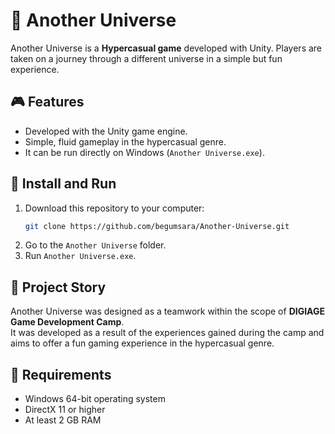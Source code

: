 # 🌌 Another Universe  

Another Universe is a **Hypercasual game** developed with Unity. Players are taken on a journey through a different universe in a simple but fun experience.  

## 🎮 Features  
- Developed with the Unity game engine.  
- Simple, fluid gameplay in the hypercasual genre.  
- It can be run directly on Windows (`Another Universe.exe`).  

## 🚀 Install and Run 
1. Download this repository to your computer:  
   ```bash
   git clone https://github.com/begumsara/Another-Universe.git
   ```   
2. Go to the `Another Universe` folder.  
3. Run `Another Universe.exe`.  

## 📖 Project Story 
Another Universe was designed as a teamwork within the scope of **DIGIAGE Game Development Camp**.  
It was developed as a result of the experiences gained during the camp and aims to offer a fun gaming experience in the hypercasual genre.  

## 🔧 Requirements  
- Windows 64-bit operating system  
- DirectX 11 or higher  
- At least 2 GB RAM  
